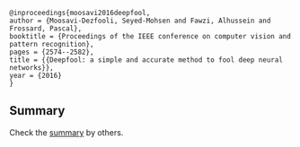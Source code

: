 ```
@inproceedings{moosavi2016deepfool,
author = {Moosavi-Dezfooli, Seyed-Mohsen and Fawzi, Alhussein and Frossard, Pascal},
booktitle = {Proceedings of the IEEE conference on computer vision and pattern recognition},
pages = {2574--2582},
title = {{Deepfool: a simple and accurate method to fool deep neural networks}},
year = {2016}
}
```
## Summary
Check the [summary](https://towardsdatascience.com/deepfool-a-simple-and-accurate-method-to-fool-deep-neural-networks-17e0d0910ac0) by others.